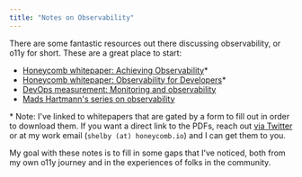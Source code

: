 ```yaml
---
title: "Notes on Observability"
---
```


There are some fantastic resources out there discussing observability, or o11y for short.
These are a great place to start:

- [Honeycomb whitepaper: Achieving Observability](https://www.honeycomb.io/guide-achieving-observability/)*
- [Honeycomb whitepaper: Observability for Developers](https://www.honeycomb.io/guide-observability-for-developers/)*
- [DevOps measurement: Monitoring and observability](https://cloud.google.com/solutions/devops/devops-measurement-monitoring-and-observability)
- [Mads Hartmann's series on observability](https://mads-hartmann.com/series/observability/index.html)

\* Note: I've linked to whitepapers that are gated by a form to fill out in order to download them. If you want a direct link to the PDFs, reach out [via Twitter](https://twitter.com/shelbyspees) or at my work email (`shelby (at) honeycomb.io`) and I can get them to you.

My goal with these notes is to fill in some gaps that I've noticed, both from my own o11y journey and in the experiences of folks in the community.
